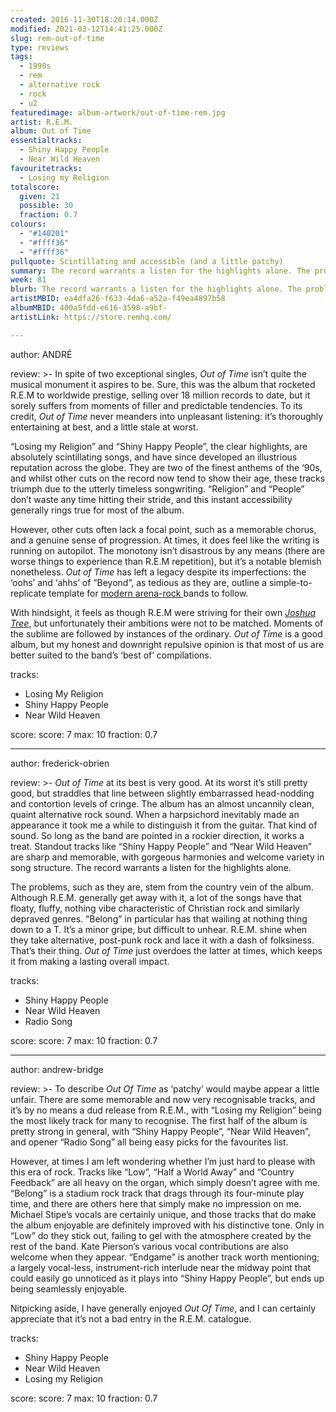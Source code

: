 ```yaml
---
created: 2016-11-30T18:20:14.000Z
modified: 2021-03-12T14:41:25.000Z
slug: rem-out-of-time
type: reviews
tags:
  - 1990s
  - rem
  - alternative rock
  - rock
  - u2
featuredimage: album-artwork/out-of-time-rem.jpg
artist: R.E.M.
album: Out of Time
essentialtracks:
  - Shiny Happy People
  - Near Wild Heaven
favouritetracks:
  - Losing my Religion
totalscore:
  given: 21
  possible: 30
  fraction: 0.7
colours:
  - "#140201"
  - "#ffff36"
  - "#ffff36"
pullquote: Scintillating and accessible (and a little patchy)
summary: The record warrants a listen for the highlights alone. The problems, such as they are, stem from the country vein of the album. Although R.E.M. generally get away with it, a lot of the songs have that floaty, fluffy, nothing vibe characteristic of Christian rock.
week: 81
blurb: The record warrants a listen for the highlights alone. The problems, such as they are, stem from the country vein of the album. It borders on twee at times.
artistMBID: ea4dfa26-f633-4da6-a52a-f49ea4897b58
albumMBID: 400a5fdd-e616-3598-a9bf-
artistLink: https://store.remhq.com/

---
```


author: ANDRÉ

review: >-
  In spite of two exceptional singles, *Out of Time* isn’t quite the musical monument it aspires to be. Sure, this was the album that rocketed R.E.M to worldwide prestige, selling over 18 million records to date, but it sorely suffers from moments of filler and predictable tendencies. To its credit, *Out of Time* never meanders into unpleasant listening: it’s thoroughly entertaining at best, and a little stale at worst.
  
  “Losing my Religion” and “Shiny Happy People”, the clear highlights, are absolutely scintillating songs, and have since developed an illustrious reputation across the globe. They are two of the finest anthems of the ‘90s, and whilst other cuts on the record now tend to show their age, these tracks triumph due to the utterly timeless songwriting. “Religion” and “People” don’t waste any time hitting their stride, and this instant accessibility generally rings true for most of the album.
  
  However, other cuts often lack a focal point, such as a memorable chorus, and a genuine sense of progression. At times, it does feel like the writing is running on autopilot. The monotony isn’t disastrous by any means (there are worse things to experience than R.E.M repetition), but it’s a notable blemish nonetheless. *Out of Time* has left a legacy despite its imperfections: the ‘oohs’ and ‘ahhs’ of “Beyond”, as tedious as they are, outline a simple-to-replicate template for [modern arena-rock ](https://www.youtube.com/watch?v=RF0HhrwIwp0)bands to follow.
  
  With hindsight, it feels as though R.E.M were striving for their own [*Joshua Tree*](/reviews/u2-the-joshua-tree/), but unfortunately their ambitions were not to be matched. Moments of the sublime are followed by instances of the ordinary. *Out of Time* is a good album, but my honest and downright repulsive opinion is that most of us are better suited to the band’s ‘best of’ compilations.

tracks:
  - Losing My Religion
  - ­Shiny Happy People
  - ­Near Wild Heaven

score:
  score: 7
  max: 10
  fraction: 0.7

---
author: frederick-obrien

review: >-
  *Out of Time* at its best is very good. At its worst it’s still pretty good, but straddles that line between slightly embarrassed head-nodding and contortion levels of cringe. The album has an almost uncannily clean, quaint alternative rock sound. When a harpsichord inevitably made an appearance it took me a while to distinguish it from the guitar. That kind of sound. So long as the band are pointed in a rockier direction, it works a treat. Standout tracks like “Shiny Happy People” and “Near Wild Heaven” are sharp and memorable, with gorgeous harmonies and welcome variety in song structure. The record warrants a listen for the highlights alone.
  
  The problems, such as they are, stem from the country vein of the album. Although R.E.M. generally get away with it, a lot of the songs have that floaty, fluffy, nothing vibe characteristic of Christian rock and similarly depraved genres. “Belong” in particular has that wailing at nothing thing down to a T. It’s a minor gripe, but difficult to unhear. R.E.M. shine when they take alternative, post-punk rock and lace it with a dash of folksiness. That’s their thing. *Out of Time* just overdoes the latter at times, which keeps it from making a lasting overall impact.

tracks:
  - Shiny Happy People
  - ­Near Wild Heaven
  - ­Radio Song

score:
  score: 7
  max: 10
  fraction: 0.7

---
author: andrew-bridge

review: >-
  To describe *Out Of Time* as ‘patchy’ would maybe appear a little unfair. There are some memorable and now very recognisable tracks, and it’s by no means a dud release from R.E.M., with “Losing my Religion” being the most likely track for many to recognise. The first half of the album is pretty strong in general, with “Shiny Happy People”, “Near Wild Heaven”, and opener “Radio Song” all being easy picks for the favourites list.
  
  However, at times I am left wondering whether I’m just hard to please with this era of rock. Tracks like “Low”, “Half a World Away” and “Country Feedback” are all heavy on the organ, which simply doesn’t agree with me. “Belong” is a stadium rock track that drags through its four-minute play time, and there are others here that simply make no impression on me. Michael Stipe’s vocals are certainly unique, and those tracks that do make the album enjoyable are definitely improved with his distinctive tone. Only in “Low” do they stick out, failing to gel with the atmosphere created by the rest of the band. Kate Pierson’s various vocal contributions are also welcome when they appear. “Endgame” is another track worth mentioning; a largely vocal-less, instrument-rich interlude near the midway point that could easily go unnoticed as it plays into “Shiny Happy People”, but ends up being seamlessly enjoyable.
  
  Nitpicking aside, I have generally enjoyed *Out Of Time*, and I can certainly appreciate that it’s not a bad entry in the R.E.M. catalogue.

tracks:
  - Shiny Happy People
  - ­Near Wild Heaven
  - ­Losing my Religion

score:
  score: 7
  max: 10
  fraction: 0.7
